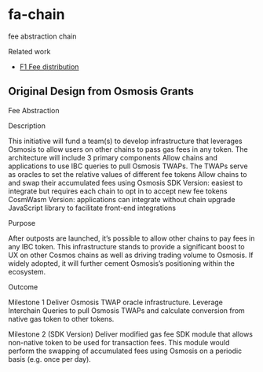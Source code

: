 # fa-chain
fee abstraction chain


Related work

* [F1 Fee distribution](https://github.com/cosmos/cosmos-sdk/raw/main/docs/spec/fee_distribution/f1_fee_distr.pdf)


## Original Design from Osmosis Grants

Fee Abstraction

Description 

This initiative will fund a team(s) to develop infrastructure that leverages Osmosis to allow users on other chains to pass gas fees in any token. The architecture will include 3 primary components
Allow chains and applications to use IBC queries to pull Osmosis TWAPs. The TWAPs serve as oracles to set the relative values of different fee tokens 
Allow chains to and swap their accumulated fees using Osmosis 
SDK Version: easiest to integrate but requires each chain to opt in to accept new fee tokens
CosmWasm Version: applications can integrate without chain upgrade
JavaScript library to facilitate front-end integrations 

Purpose

After outposts are launched, it’s possible to allow other chains to pay fees in any IBC token. This  infrastructure stands to provide a significant boost to UX on other Cosmos chains as well as driving trading volume to Osmosis. If widely adopted, it will further cement Osmosis’s positioning within the ecosystem. 

Outcome

Milestone 1
Deliver Osmosis TWAP oracle infrastructure. Leverage Interchain Queries to pull Osmosis TWAPs and calculate conversion from native gas token to other tokens. 

Milestone 2 (SDK Version)
Deliver modified gas fee SDK module that allows non-native token to be used for transaction fees. This module would perform the swapping of accumulated fees using Osmosis on a periodic basis (e.g. once per day).   


